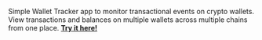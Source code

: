 Simple Wallet Tracker app to monitor transactional events on crypto wallets. 
View transactions and balances on multiple wallets across multiple chains from one place. 
[**Try it here!**](https://wallet-tracker-app.netlify.app/)
